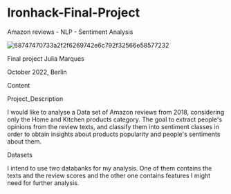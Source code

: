 # Ironhack-Final-Project


Amazon reviews - NLP - Sentiment Analysis

![68747470733a2f2f6269742e6c792f32566e58577232](https://user-images.githubusercontent.com/68123409/206127239-a4dea376-8b6a-4e0e-ab5d-630a20ef4012.png)

Final project
Julia Marques

October 2022, Berlin

Content

Project_Description

I would like to analyse a Data set of Amazon reviews from 2018, considering only the Home and Kitchen products category.
The goal to extract people's opinions from the review texts, and classify them into sentiment classes in order to obtain insights about products popularity and people's sentiments about them. 

Datasets 

I intend to use two databanks for my analysis. One of them contains the texts and the review scores and the other one contains features I might need for further analysis. 

